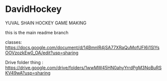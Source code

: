 # DavidHockey
YUVAL SHAIN HOCKEY GAME MAKING

this is the main readme branch

classes: https://docs.google.com/document/d/14BmnlR4jSA77XRaQuMofUFI6i1SlYsOOVzozkEw0_OA/edit?usp=sharing

Drive folder thing : https://drive.google.com/drive/folders/1wwMW45HN0ahyYrrdPgM3NoBuRSKV49wA?usp=sharing